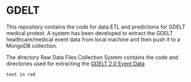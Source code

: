 # GDELT

This repository contains the code for data ETL and predictions for GDELT medical protest. A system has been developed to extract the GDELT healthcare/medical event data from local machine and then push it to a MongoDB collection.

The directory Raw Data Files Collection System contains the code and directories used for extracting the [GDELT 2.0 Event Data]("https://blog.gdeltproject.org/gdelt-2-0-our-global-world-in-realtime/")

```diff
text in red
```
